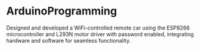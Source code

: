 # ArduinoProgramming
Designed and developed a WiFi-controlled remote car using the ESP8266 microcontroller and L293N  motor driver with password enabled, integrating hardware and software for seamless functionality.
